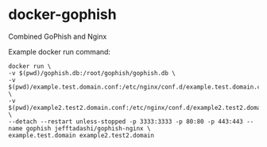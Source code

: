 # docker-gophish
Combined GoPhish and Nginx

Example docker run command:
```
docker run \
-v $(pwd)/gophish.db:/root/gophish/gophish.db \
-v $(pwd)/example.test.domain.conf:/etc/nginx/conf.d/example.test.domain.conf \
-v $(pwd)/example2.test2.domain.conf:/etc/nginx/conf.d/example2.test2.domain.conf \
--detach --restart unless-stopped -p 3333:3333 -p 80:80 -p 443:443 --name gophish jefftadashi/gophish-nginx \
example.test.domain example2.test2.domain
```
